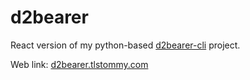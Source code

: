 # d2bearer
React version of my python-based [d2bearer-cli](https://github.com/tlstommy/D2Bearer-Cli) project.

Web link: [d2bearer.tlstommy.com](https://d2bearer.tlstommy.com/)
